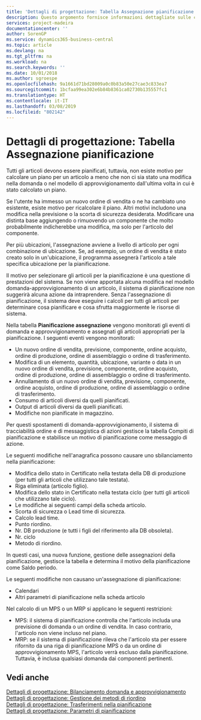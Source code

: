 ```yaml
---
title: 'Dettagli di progettazione: Tabella Assegnazione pianificazione | Microsoft Docs'
description: Questo argomento fornisce informazioni dettagliate sulle conseguenze relative alla modifica del metodo di pianificazione per un articolo.
services: project-madeira
documentationcenter: ''
author: SorenGP
ms.service: dynamics365-business-central
ms.topic: article
ms.devlang: na
ms.tgt_pltfrm: na
ms.workload: na
ms.search.keywords: ''
ms.date: 10/01/2018
ms.author: sgroespe
ms.openlocfilehash: 9a1661d71bd28009a0c0b83a50e27cae3c833ea7
ms.sourcegitcommit: 1bcfaa99ea302e6b84b8361ca02730b135557fc1
ms.translationtype: HT
ms.contentlocale: it-IT
ms.lasthandoff: 03/08/2019
ms.locfileid: "802142"
---
```

# <a name="design-details-planning-assignment-table"></a>Dettagli di progettazione: Tabella Assegnazione pianificazione
Tutti gli articoli devono essere pianificati, tuttavia, non esiste motivo per calcolare un piano per un articolo a meno che non ci sia stato una modifica nella domanda o nel modello di approvvigionamento dall'ultima volta in cui è stato calcolato un piano.  

Se l'utente ha immesso un nuovo ordine di vendita o ne ha cambiato uno esistente, esiste motivo per ricalcolare il piano. Altri motivi includono una modifica nella previsione o la scorta di sicurezza desiderata. Modificare una distinta base aggiungendo o rimuovendo un componente che molto probabilmente indicherebbe una modifica, ma solo per l'articolo del componente.  

Per più ubicazioni, l'assegnazione avviene a livello di articolo per ogni combinazione di ubicazione. Se, ad esempio, un ordine di vendita è stato creato solo in un'ubicazione, il programma assegnerà l'articolo a tale specifica ubicazione per la pianificazione.  

Il motivo per selezionare gli articoli per la pianificazione è una questione di prestazioni del sistema. Se non viene apportata alcuna modifica nel modello domanda-approvvigionamento di un articolo, il sistema di pianificazione non suggerirà alcuna azione da intraprendere. Senza l'assegnazione di pianificazione, il sistema deve eseguire i calcoli per tutti gli articoli per determinare cosa pianificare e cosa sfrutta maggiormente le risorse di sistema.  

Nella tabella **Pianificazione assegnazione** vengono monitorati gli eventi di domanda e approvvigionamento e assegnati gli articoli appropriati per la pianificazione. I seguenti eventi vengono monitorati:  

* Un nuovo ordine di vendita, previsione, componente, ordine acquisto, ordine di produzione, ordine di assemblaggio o ordine di trasferimento.  
* Modifica di un elemento, quantità, ubicazione, variante o data in un nuovo ordine di vendita, previsione, componente, ordine acquisto, ordine di produzione, ordine di assemblaggio o ordine di trasferimento.  
* Annullamento di un nuovo ordine di vendita, previsione, componente, ordine acquisto, ordine di produzione, ordine di assemblaggio o ordine di trasferimento.  
* Consumo di articoli diversi da quelli pianificati.  
* Output di articoli diversi da quelli pianificati.  
* Modifiche non pianificate in magazzino.  

Per questi spostamenti di domanda-approvvigionamento, il sistema di tracciabilità ordine e di messaggistica di azioni gestisce la tabella Compiti di pianificazione e stabilisce un motivo di pianificazione come messaggio di azione.  

Le seguenti modifiche nell'anagrafica possono causare uno sbilanciamento nella pianificazione:  

* Modifica dello stato in Certificato nella testata della DB di produzione (per tutti gli articoli che utilizzano tale testata).  
* Riga eliminata (articolo figlio).  
* Modifica dello stato in Certificato nella testata ciclo (per tutti gli articoli che utilizzano tale ciclo).  
* Le modifiche ai seguenti campi della scheda articolo.  
* Scorta di sicurezza o Lead time di sicurezza.  
* Calcolo lead time.  
* Punto riordino.  
* Nr. DB produzione (e tutti i figli del riferimento alla DB obsoleta).  
* Nr. ciclo  
* Metodo di riordino.  

In questi casi, una nuova funzione, gestione delle assegnazioni della pianificazione, gestisce la tabella e determina il motivo della pianificazione come Saldo periodo.  

Le seguenti modifiche non causano un'assegnazione di pianificazione:  

* Calendari  
* Altri parametri di pianificazione nella scheda articolo  

Nel calcolo di un MPS o un MRP si applicano le seguenti restrizioni:  

* MPS: il sistema di pianificazione controlla che l'articolo includa una previsione di domanda o un ordine di vendita. In caso contrario, l'articolo non viene incluso nel piano.  
* MRP: se il sistema di pianificazione rileva che l'articolo sta per essere rifornito da una riga di pianificazione MPS o da un ordine di approvvigionamento MPS, l'articolo verrà escluso dalla pianificazione. Tuttavia, è inclusa qualsiasi domanda dai componenti pertinenti.  

## <a name="see-also"></a>Vedi anche  
[Dettagli di progettazione: Bilanciamento domanda e approvvigionamento](design-details-balancing-demand-and-supply.md)   
[Dettagli di progettazione: Gestione dei metodi di riordino](design-details-handling-reordering-policies.md)   
[Dettagli di progettazione: Trasferimenti nella pianificazione](design-details-transfers-in-planning.md)   
[Dettagli di progettazione: Parametri di pianificazione](design-details-planning-parameters.md)  
